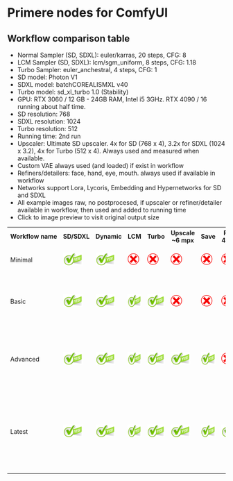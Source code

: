 # Primere nodes for ComfyUI
## Workflow comparison table

- Normal Sampler (SD, SDXL): euler/karras, 20 steps, CFG: 8
- LCM Sampler (SD, SDXL): lcm/sgm_uniform, 8 steps, CFG: 1.18
- Turbo Sampler: euler_anchestral, 4 steps, CFG: 1
- SD model: Photon V1
- SDXL model: batchCOREALISMXL v40
- Turbo model: sd_xl_turbo 1.0 (Stability)
- GPU: RTX 3060 / 12 GB - 24GB RAM, Intel i5 3GHz. RTX 4090 / 16 running about half time.
- SD resolution: 768
- SDXL resolution: 1024
- Turbo resolution: 512
- Running time: 2nd run
- Upscaler: Ultimate SD upscaler. 4x for SD (768 x 4), 3.2x for SDXL (1024 x 3.2), 4x for Turbo (512 x 4). Always used and measured when available.
- Custom VAE always used (and loaded) if exist in workflow
- Refiners/detailers: face, hand, eye, mouth. always used if available in workflow
- Networks support Lora, Lycoris, Embedding and Hypernetworks for SD and SDXL
- All example images raw, no postprocesed, if upscaler or refiner/detailer available in workflow, then used and added to running time
- Click to image preview to visit original output size

<table>
    <tr><th nowrap>Workflow name</th><th nowrap>SD/SDXL</th><th nowrap>Dynamic</th><th nowrap>LCM</th><th nowrap>Turbo</th><th nowrap>Upscale<br>~6 mpx</th><th nowrap>Save</th><th nowrap>Refiners<br>4 refiners</th><th nowrap>Meta</th><th nowrap>Styles</th><th nowrap>Networks</th><th nowrap>VAE</th><th nowrap>RTX 3060/12</th><th nowrap>SD<br>Photon V1</th><th nowrap>SDXL<br>batchCOREALISMXL</th><th nowrap>SD LCM<br>Photon V1</th><th nowrap>SDXL LCM<br>batchCOREALISMXL</th><th nowrap>Turbo<br>sd_xl_turbo 1.0</th></tr>
    <tr>
        <td>Minimal</td>
        <td><img src="../readme_images/green-yes.png" height="30 px"></td>
        <td><img src="../readme_images/green-yes.png" height="30 px"></td>
        <td><img src="../readme_images/red-no.png" height="26px"></td>
        <td><img src="../readme_images/red-no.png" height="26px"></td>
        <td><img src="../readme_images/red-no.png" height="26px"></td>
        <td><img src="../readme_images/red-no.png" height="26px"></td>
        <td><img src="../readme_images/red-no.png" height="26px"></td>
        <td><img src="../readme_images/red-no.png" height="26px"></td>
        <td><img src="../readme_images/red-no.png" height="26px"></td>
        <td><img src="../readme_images/red-no.png" height="26px"></td>
        <td><img src="../readme_images/red-no.png" height="26px"></td>
        <td>SD: 9 sec<br>SDXL: 20 sec</td>
        <td><a href="../readme_images/example-minimal-sd-raw.jpg"><img src="../readme_images/example-minimal-sd.jpg" height="60 px"></a></td>
        <td><a href="../readme_images/example-minimal-sdxl-raw.jpg"><img src="../readme_images/example-minimal-sdxl.jpg" height="60 px"></a></td>
        <td><img src="../readme_images/red-no.png" height="26px"></td>
        <td><img src="../readme_images/red-no.png" height="26px"></td>
        <td><img src="../readme_images/red-no.png" height="26px"></td>
    </tr>
    <tr>
        <td>Basic</td>
        <td><img src="../readme_images/green-yes.png" height="30 px"></td>
        <td><img src="../readme_images/green-yes.png" height="30 px"></td>
        <td><img src="../readme_images/green-yes.png" height="30 px"></td>
        <td><img src="../readme_images/green-yes.png" height="30 px"></td>
        <td><img src="../readme_images/red-no.png" height="26px"></td>
        <td><img src="../readme_images/red-no.png" height="26px"></td>
        <td><img src="../readme_images/red-no.png" height="26px"></td>
        <td><img src="../readme_images/red-no.png" height="26px"></td>
        <td><img src="../readme_images/red-no.png" height="26px"></td>
        <td><img src="../readme_images/red-no.png" height="26px"></td>
        <td><img src="../readme_images/red-no.png" height="26px"></td>
        <td>SD: 9 sec<br>SD LCM: 7 sec<br>SDXL: 20 sec<br>SDXL LCM: 9 sec<br>Turbo: 2 sec</td>
        <td><a href="../readme_images/example-basic-sd-raw.jpg"><img src="../readme_images/example-basic-sd.jpg" height="60 px"></a></td>
        <td><a href="../readme_images/example-basic-sdxl-raw.jpg"><img src="../readme_images/example-basic-sdxl.jpg" height="60 px"></a></td>
        <td><a href="../readme_images/example-basic-sdlcm-raw.jpg"><img src="../readme_images/example-basic-sdlcm.jpg" height="60 px"></a></td>
        <td><a href="../readme_images/example-basic-sdxllcm-raw.jpg"><img src="../readme_images/example-basic-sdxllcm.jpg" height="60 px"></a></td>
        <td><a href="../readme_images/example-basic-turbo-raw.jpg"><img src="../readme_images/example-basic-turbo.jpg" height="60 px"></a></td>
    </tr>
    <tr>
        <td>Advanced</td>
        <td><img src="../readme_images/green-yes.png" height="30 px"></td>
        <td><img src="../readme_images/green-yes.png" height="30 px"></td>
        <td><img src="../readme_images/green-yes.png" height="30 px"></td>
        <td><img src="../readme_images/green-yes.png" height="30 px"></td>
        <td><img src="../readme_images/green-yes.png" height="30 px"></td>
        <td><img src="../readme_images/green-yes.png" height="30 px"></td>
        <td><img src="../readme_images/red-no.png" height="26px"></td>
        <td><img src="../readme_images/red-no.png" height="26px"></td>
        <td><img src="../readme_images/red-no.png" height="26px"></td>
        <td><img src="../readme_images/red-no.png" height="26px"></td>
        <td><img src="../readme_images/green-yes.png" height="30 px"></td>
        <td><u>Upscaled:</u><br>SD: 29 sec<br>SD LCM: 25 sec<br>SDXL: 67 sec<br>SDXL LCM: 52 sec<br>Turbo: 46 sec</td>
        <td><a href="../readme_images/example-advanced-sd-raw.jpg"><img src="../readme_images/example-advanced-sd.jpg" height="120 px"></a></td>
        <td><a href="../readme_images/example-advanced-sdxl-raw.jpg"><img src="../readme_images/example-advanced-sdxl.jpg" height="120 px"></a></td>
        <td><a href="../readme_images/example-advanced-sdlcm-raw.jpg"><img src="../readme_images/example-advanced-sdlcm.jpg" height="120 px"></a></td>
        <td><a href="../readme_images/example-advanced-sdxllcm-raw.jpg"><img src="../readme_images/example-advanced-sdxllcm.jpg" height="120 px"></a></td>
        <td><a href="../readme_images/example-advanced-turbo-raw.jpg"><img src="../readme_images/example-advanced-turbo.jpg" height="120 px"></a></td>
    </tr>
    <tr>
        <td>Latest</td>
        <td><img src="../readme_images/green-yes.png" height="30 px"></td>
        <td><img src="../readme_images/green-yes.png" height="30 px"></td>
        <td><img src="../readme_images/green-yes.png" height="30 px"></td>
        <td><img src="../readme_images/green-yes.png" height="30 px"></td>
        <td><img src="../readme_images/green-yes.png" height="30 px"></td>
        <td><img src="../readme_images/green-yes.png" height="30 px"></td>
        <td><img src="../readme_images/green-yes.png" height="30 px"></td>
        <td><img src="../readme_images/green-yes.png" height="30 px"></td>
        <td><img src="../readme_images/green-yes.png" height="30 px"></td>
        <td><img src="../readme_images/green-yes.png" height="30 px"></td>
        <td><img src="../readme_images/green-yes.png" height="30 px"></td>
        <td><u>Upscaled: 6 mpx</u><br>SD: 70 sec<br>SD LCM: 43 sec<br>SDXL: 215 sec<br>SDXL LCM: 120 sec<br>Turbo: 103 sec</td>
        <td><a href="../readme_images/example-latest-sd-raw.jpg"><img src="../readme_images/example-latest-sd.jpg" height="120 px"></a></td>
        <td><a href="../readme_images/example-latest-sdxl-raw.jpg"><img src="../readme_images/example-latest-sdxl.jpg" height="120 px"></a></td>
        <td><a href="../readme_images/example-latest-sdlcm-raw.jpg"><img src="../readme_images/example-latest-sdlcm.jpg" height="120 px"></a></td>
        <td><a href="../readme_images/example-latest-sdxllcm-raw.jpg"><img src="../readme_images/example-latest-sdxllcm.jpg" height="120 px"></a></td>
        <td><a href="../readme_images/example-latest-turbo-raw.jpg"><img src="../readme_images/example-latest-turbo.jpg" height="120 px"></a></td>
    </tr>
</table>